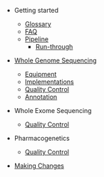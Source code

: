 - Getting started

  - [Glossary](/src/glossary.md)
  - [FAQ](/src/faq.md)
  - [Pipeline](/src/pipeline.md)
    - [Run-through](/src/pipeline-runthrough.md)

- [Whole Genome Sequencing](/src/wgs/overview.md)
  - [Equipment](/src/wgs/wgs_equipment.md)
  - [Implementations](/src/wgs/implementations.md)
  - [Quality Control](/src/wgs/quality-control.md)
  - [Annotation](/src/wgs/annotation.md)

- Whole Exome Sequencing
  - [Quality Control](/src/wes/quality-control.md)

- Pharmacogenetics
  - [Quality Control](/src/pgx/quality-control.md)

- [Making Changes](/src/making-changes.md)
